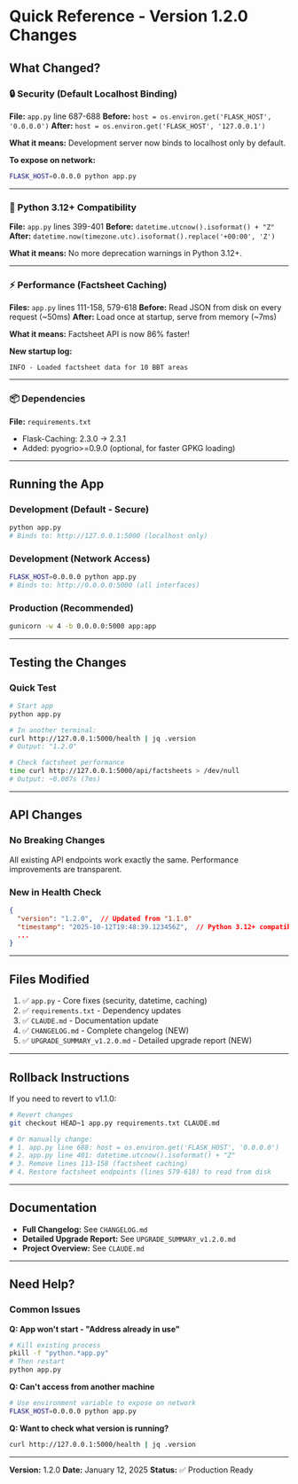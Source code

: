 # Quick Reference - Version 1.2.0 Changes

## What Changed?

### 🔒 Security (Default Localhost Binding)
**File:** `app.py` line 687-688
**Before:** `host = os.environ.get('FLASK_HOST', '0.0.0.0')`
**After:** `host = os.environ.get('FLASK_HOST', '127.0.0.1')`

**What it means:** Development server now binds to localhost only by default.

**To expose on network:**
```bash
FLASK_HOST=0.0.0.0 python app.py
```

---

### 🐍 Python 3.12+ Compatibility
**File:** `app.py` lines 399-401
**Before:** `datetime.utcnow().isoformat() + "Z"`
**After:** `datetime.now(timezone.utc).isoformat().replace('+00:00', 'Z')`

**What it means:** No more deprecation warnings in Python 3.12+.

---

### ⚡ Performance (Factsheet Caching)
**Files:** `app.py` lines 111-158, 579-618
**Before:** Read JSON from disk on every request (~50ms)
**After:** Load once at startup, serve from memory (~7ms)

**What it means:** Factsheet API is now 86% faster!

**New startup log:**
```
INFO - Loaded factsheet data for 10 BBT areas
```

---

### 📦 Dependencies
**File:** `requirements.txt`
- Flask-Caching: 2.3.0 → 2.3.1
- Added: pyogrio>=0.9.0 (optional, for faster GPKG loading)

---

## Running the App

### Development (Default - Secure)
```bash
python app.py
# Binds to: http://127.0.0.1:5000 (localhost only)
```

### Development (Network Access)
```bash
FLASK_HOST=0.0.0.0 python app.py
# Binds to: http://0.0.0.0:5000 (all interfaces)
```

### Production (Recommended)
```bash
gunicorn -w 4 -b 0.0.0.0:5000 app:app
```

---

## Testing the Changes

### Quick Test
```bash
# Start app
python app.py

# In another terminal:
curl http://127.0.0.1:5000/health | jq .version
# Output: "1.2.0"

# Check factsheet performance
time curl http://127.0.0.1:5000/api/factsheets > /dev/null
# Output: ~0.007s (7ms)
```

---

## API Changes

### No Breaking Changes
All existing API endpoints work exactly the same. Performance improvements are transparent.

### New in Health Check
```json
{
  "version": "1.2.0",  // Updated from "1.1.0"
  "timestamp": "2025-10-12T19:48:39.123456Z",  // Python 3.12+ compatible
  ...
}
```

---

## Files Modified

1. ✅ `app.py` - Core fixes (security, datetime, caching)
2. ✅ `requirements.txt` - Dependency updates
3. ✅ `CLAUDE.md` - Documentation update
4. ✅ `CHANGELOG.md` - Complete changelog (NEW)
5. ✅ `UPGRADE_SUMMARY_v1.2.0.md` - Detailed upgrade report (NEW)

---

## Rollback Instructions

If you need to revert to v1.1.0:

```bash
# Revert changes
git checkout HEAD~1 app.py requirements.txt CLAUDE.md

# Or manually change:
# 1. app.py line 688: host = os.environ.get('FLASK_HOST', '0.0.0.0')
# 2. app.py line 401: datetime.utcnow().isoformat() + "Z"
# 3. Remove lines 113-158 (factsheet caching)
# 4. Restore factsheet endpoints (lines 579-618) to read from disk
```

---

## Documentation

- **Full Changelog:** See `CHANGELOG.md`
- **Detailed Upgrade Report:** See `UPGRADE_SUMMARY_v1.2.0.md`
- **Project Overview:** See `CLAUDE.md`

---

## Need Help?

### Common Issues

**Q: App won't start - "Address already in use"**
```bash
# Kill existing process
pkill -f "python.*app.py"
# Then restart
python app.py
```

**Q: Can't access from another machine**
```bash
# Use environment variable to expose on network
FLASK_HOST=0.0.0.0 python app.py
```

**Q: Want to check what version is running?**
```bash
curl http://127.0.0.1:5000/health | jq .version
```

---

**Version:** 1.2.0
**Date:** January 12, 2025
**Status:** ✅ Production Ready
